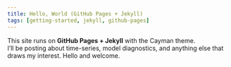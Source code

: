 ```yaml
---
title: Hello, World (GitHub Pages + Jekyll)
tags: [getting-started, jekyll, github-pages]
---
```


This site runs on **GitHub Pages + Jekyll** with the Cayman theme.  
I’ll be posting about time-series, model diagnostics, and anything else that draws my interest. Hello and welcome.
